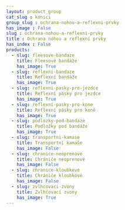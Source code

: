 ```yaml
---
layout: product_group
cat_slug : konici
group_slug : ochrana-nohou-a-reflexni-prvky
has_image : False
slug : ochrana-nohou-a-reflexni-prvky
title : Ochrana nohou a reflexní prvky
has_index : False
products:
  - slug: fleesove-bandaze
    title: Fleesové bandáže
    has_image: True
  - slug: reflexni-bandaze
    title: Reflexní bandáže
    has_image: True
  - slug: reflexni-pasky-pro-jezdce
    title: Reflexní pásky pro jezdce
    has_image: True
  - slug: reflexni-pasky-pro-kone
    title: Reflexní pásky pro koně
    has_image: True
  - slug: podlozky-pod-bandaze
    title: Podložky pod bandáže
    has_image: True
  - slug: transportni-kamase
    title: Transportní kamaše
    has_image: False
  - slug: chranice-neoprenove
    title: Chrániče neoprenové
    has_image: False
  - slug: chranice-kloubkove
    title: Chrániče kloubkové
    has_image: False
  - slug: zvlhcovaci-zvony
    title: Zvlhčovací zvony
    has_image: True
---
```


